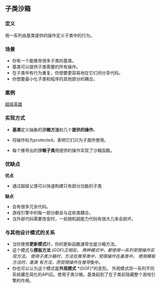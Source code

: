 ## 子类沙箱

### 定义

用一系列由基类提供的操作定义子类中的行为。

### 场景

- 你有一个能推导很多子类的基类。
- 基类可以提供子类需要的所有操作。
- 在子类中有行为重复，你想要更容易地在它们间分享代码。
- 你想要最小化子类和程序的其他部分的耦合。

### 案例

[超级英雄](./Assets/BehavioralPatterns/SubclassSandbox)

### 实现方式

* **基类**定义抽象的**沙箱方法**和几个**提供的操作**。

* 将操作标为protected，表明它们只为子类所使用。

* 每个推导出的**沙箱子类**用提供的操作实现了沙箱函数。

### 优缺点

**优点**

* 通过超级父类可以快速构建只有部分功能的子类

**缺点**

* 会有很多冗余代码。
* 游戏引擎中的每一部分都会与这些类耦合。
* 当外部代码需要改变时，一些随机超能力代码有很大几率会损坏。

### 与其他设计模式的关系

- 当你使用**更新模式**时，你的更新函数通常也是沙箱方法。
- 这个模式与**模板方法** *(GOF)*正相反。 两种模式中，都使用一系列受限操作实现方法。 使用子类沙箱时，方法在推导类中，受限操作在基类中。 使用模板方法时，*基类* 有方法，而受限操作在*推导*类中。
- 你也可以认为这个模式是**外观模式**  *(GOF)*的变形。 外观模式将一系列不同系统藏在简化的API后。使用子类沙箱，基类起到了在子类前隐藏整个游戏引擎的作用。